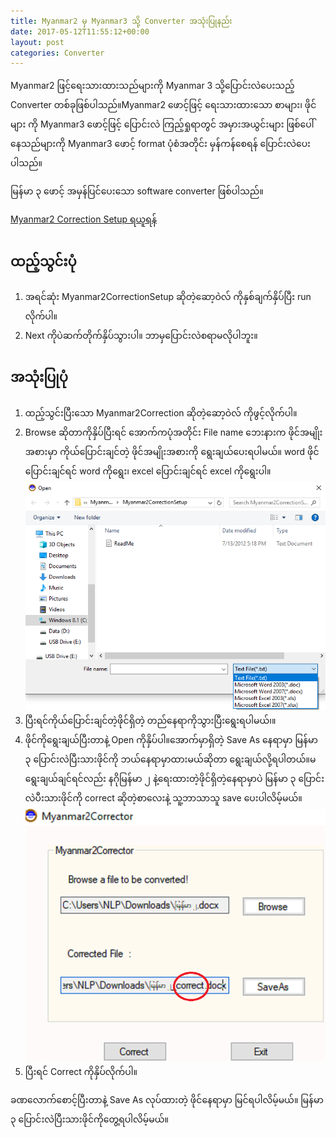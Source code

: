 ```yaml
---
title: Myanmar2 မှ Myanmar3 သို့ Converter အသုံးပြုနည်း
date: 2017-05-12T11:55:12+00:00
layout: post
categories: Converter
---
```

Myanmar2 ဖြင့်ရေးသားထားသည်များကို Myanmar 3 သို့ပြောင်းလဲပေးသည့် Converter တစ်ခုဖြစ်ပါသည်။Myanmar2 ဖောင့်ဖြင့် ရေးသားထားသော စာများ၊ ဖိုင်များ ကို Myanmar3 ဖောင့်ဖြင့် ပြောင်းလဲ ကြည့်ရှုရာတွင် အမှားအယွင်းများ ဖြစ်ပေါ် နေသည်များကို Myanmar3 ဖောင့် format ပုံစံအတိုင်း မှန်ကန်စေရန် ပြောင်းလဲပေးပါသည်။

မြန်မာ ၃ ဖောင့် အမှန်ပြင်ပေးသော software converter ဖြစ်ပါသည်။

[Myanmar2 Correction Setup ရယူရန်](/downloads/converters/Myanmar2CorrectionSetup.msi)

## ထည့်သွင်းပုံ

  1. အရင်ဆုံး Myanmar2CorrectionSetup ဆိုတဲ့ဆော့ဝဲလ် ကိုနှစ်ချက်နှိပ်ပြီး run လိုက်ပါ။
  2. Next ကိုပဲဆက်တိုက်နှိပ်သွားပါ။ ဘာမှပြောင်းလဲစရာမလိုပါဘူး။

## အသုံးပြုပုံ

1. ထည့်သွင်းပြီး‌သော Myanmar2Correction ဆိုတဲ့ဆော့ဝဲလ် ကိုဖွင့်လိုက်ပါ။
2. Browse ဆိုတာကိုနှိပ်ပြီးရင် အောက်ကပုံအတိုင်း File name ဘေးနားက ဖိုင်အမျိုးအစားမှာ ကိုယ်ပြောင်းချင်တဲ့ ဖိုင်အမျိုးအစားကို ရွေးချယ်ပေးရပါမယ်။ word ဖိုင်ပြောင်းချင်ရင် word ကိုရွေး၊ excel ပြောင်းချင်ရင် excel ကိုရွေးပါ။
![myanmar2 correction 1](/images/myanmar2-correction-1.png)
3. ပြီးရင်ကိုယ်ပြောင်းချင်တဲ့ဖိုင်ရှိတဲ့ တည်နေရာကိုသွားပြီးရွေးရပါမယ်၊။
4. ဖိုင်ကိုရွေးချယ်ပြီးတာနဲ့ Open ကိုနှိပ်ပါ။အောက်မှာရှိတဲ့ Save As နေရာမှာ မြန်မာ ၃ ပြောင်းလဲပြီးသားဖိုင်ကို ဘယ်နေရာမှာထားမယ်ဆိုတာ ရွေးချယ်လို့ရပါတယ်။မရွေးချယ်ချင်ရင်လည်း နဂိုမြန်မာ ၂ နဲ့ရေးထားတဲ့ဖိုင်ရှိတဲ့နေရာမှာပဲ မြန်မာ ၃ ပြောင်းလဲပီးသားဖိုင်ကို correct ဆိုတဲ့စာလေးနဲ့ သူ့ဘာသာသူ save ပေးပါလိမ့်မယ်။
![myanmar2 correction 2](/images/myanmar2-correction-2.png)
5. ပြီးရင် Correct ကိုနှိပ်လိုက်ပါ။

ခဏလောက်စောင့်ပြီးတာနဲ့ Save As လုပ်ထားတဲ့ ဖိုင်နေရာမှာ မြင်ရပါလိမ့်မယ်။ မြန်မာ ၃ ပြောင်းလဲပြီးသားဖိုင်ကိုတွေ့ရပါလိမ့်မယ်။
